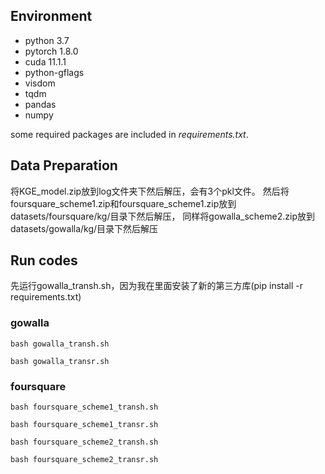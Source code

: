 ## Environment

* python 3.7
* pytorch 1.8.0
* cuda 11.1.1
* python-gflags
* visdom
* tqdm
* pandas
* numpy

some required packages are included in *requirements.txt*.

## Data Preparation
将KGE_model.zip放到log文件夹下然后解压，会有3个pkl文件。
然后将foursquare_scheme1.zip和foursquare_scheme1.zip放到datasets/foursquare/kg/目录下然后解压，
同样将gowalla_scheme2.zip放到datasets/gowalla/kg/目录下然后解压

## Run codes
先运行gowalla_transh.sh，因为我在里面安装了新的第三方库(pip install -r requirements.txt)
### gowalla

```
bash gowalla_transh.sh
```

```
bash gowalla_transr.sh
```
### foursquare

```
bash foursquare_scheme1_transh.sh
```

```
bash foursquare_scheme1_transr.sh
```

```
bash foursquare_scheme2_transh.sh
```

```
bash foursquare_scheme2_transr.sh
```

<!--TransE


```
python run_knowledge_representation.py -data_path ./datasets/ -log_path ./log/ -kg_test_files test.txt -model_type transe -dataset gowalla -batch_size 128 -optimizer_type Adam -version scheme1
```


``` 
python run_knowledge_representation.py -data_path ./datasets/ -log_path ./log/ -kg_test_files test.txt -model_type transe -dataset gowalla -batch_size 128 -optimizer_type Adam -version scheme2
```
-->

<!--TransH(**用预训练好的TransE模型来继续训练**)

<!--
```
python run_knowledge_representation.py -data_path ./datasets/ -log_path ./log/ -kg_test_files test.txt -model_type transe -dataset gowalla -batch_size 128 -optimizer_type Adam -version scheme1 -load_ckpt_file gowalla-transe-1637901500.ckpt
```
-->
